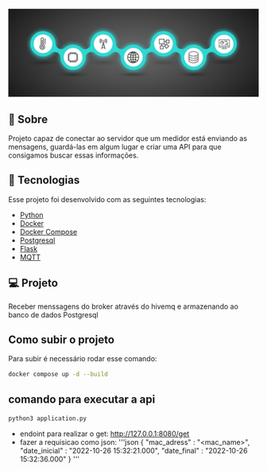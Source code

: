 <p align="center">
<img src="resources/capa-project.jpg";/>
</p>


## 📖 Sobre
Projeto capaz de conectar ao servidor que um medidor está enviando as mensagens,
guardá-las em algum lugar e criar uma API para que consigamos buscar essas informações.
## 🚀 Tecnologias

Esse projeto foi desenvolvido com as seguintes  tecnologias:

- [Python](https://www.python.org/)
- [Docker](https://www.docker.com/)
- [Docker Compose](https://docs.docker.com/compose/)
- [Postgresql](https://www.postgresql.org/)
- [Flask](https://flask.palletsprojects.com/en/2.2.x/)
- [MQTT](https://mqtt.org/)

## 💻 Projeto

Receber menssagens do broker através do hivemq e armazenando ao banco de dados Postgresql


## Como subir o projeto

Para subir é necessário rodar esse comando:
```bash
docker compose up -d --build
```

## comando para executar a api
```bash
python3 application.py
```
 - endoint para realizar o get: http://127.0.0.1:8080/get
 - fazer a requisicao como json:
 '''json
 {
	"mac_adress" : "<mac_name>",
	"date_inicial" : "2022-10-26 15:32:21.000",
	"date_final" : "2022-10-26 15:32:36.000"
}
'''
    